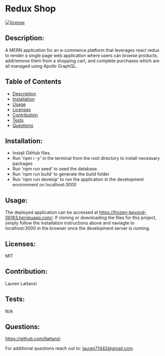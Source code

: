 # Redux Shop
  [![license](https://img.shields.io/badge/license-MIT-blue)](https://opensource.org/licenses/MIT) 

  ## Description:
  A MERN application for an e-commerce platform that leverages react redux to render a single page web application where users can browse products, add/remove them from a shopping cart, and complete purchases which are all managed using Apollo GraphQL.

  ## Table of Contents
  - [Description](#description)
  - [Installation](#installation)
  - [Usage](#usage)
  - [Licenses](#licenses)
  - [Contribution](#contribution)
  - [Tests](#tests)
  - [Questions](#questions)

  ## Installation:
  - Install GitHub files. 
  - Run 'npm i -y' in the terminal from the root directory to install necessary packages 
  - Run 'npm run seed' to seed the database. 
  - Run 'npm run build' to generate the build folder 
  - Run 'npm run develop' to run the application in the development environment on localhost:3000

  ## Usage:
  The deployed application can be accessed at https://frozen-beyond-06163.herokuapp.com/. If cloning or downloading the files for this project, simply follow the installation instructions above and naviagte to localhost:3000 in the browser once the development server is running.

  ## Licenses:
  MIT<br/>

  ## Contribution:
  Lauren Lattanzi

  ## Tests:
  N/A

  ## Questions:
  https://github.com/llattanzi

  For additional questions reach out to: lauren71442@gmail.com
